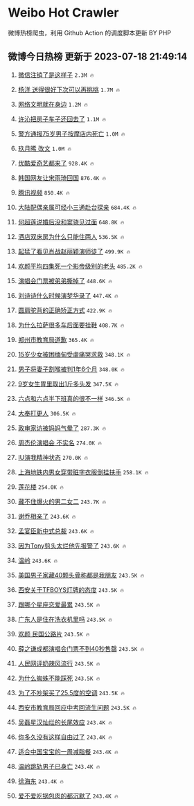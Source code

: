 # Weibo Hot Crawler 



微博热榜爬虫，利用 Github Action 的调度脚本更新 BY PHP 


## 微博今日热榜 更新于 2023-07-18 21:49:14 
1. [微信注销了是这样子](https://s.weibo.com/weibo?q=%23%E5%BE%AE%E4%BF%A1%E6%B3%A8%E9%94%80%E4%BA%86%E6%98%AF%E8%BF%99%E6%A0%B7%E5%AD%90%23&t=31&band_rank=1&Refer=top) `2.3M 🔥` 

1. [杨洋 送得很好下次可以再挑挑](https://s.weibo.com/weibo?q=%E6%9D%A8%E6%B4%8B%20%E9%80%81%E5%BE%97%E5%BE%88%E5%A5%BD%E4%B8%8B%E6%AC%A1%E5%8F%AF%E4%BB%A5%E5%86%8D%E6%8C%91%E6%8C%91&t=31&band_rank=2&Refer=top) `1.7M 🔥` 

1. [网络文明就在身边](https://s.weibo.com/weibo?q=%23%E7%BD%91%E7%BB%9C%E6%96%87%E6%98%8E%E5%B0%B1%E5%9C%A8%E8%BA%AB%E8%BE%B9%23&t=31&band_rank=3&Refer=top) `1.2M 🔥` 

1. [许沁把房子车子还回去了](https://s.weibo.com/weibo?q=%23%E8%AE%B8%E6%B2%81%E6%8A%8A%E6%88%BF%E5%AD%90%E8%BD%A6%E5%AD%90%E8%BF%98%E5%9B%9E%E5%8E%BB%E4%BA%86%23&t=31&band_rank=4&Refer=top) `1.1M 🔥` 

1. [警方通报75岁男子按摩店内死亡](https://s.weibo.com/weibo?q=%23%E8%AD%A6%E6%96%B9%E9%80%9A%E6%8A%A575%E5%B2%81%E7%94%B7%E5%AD%90%E6%8C%89%E6%91%A9%E5%BA%97%E5%86%85%E6%AD%BB%E4%BA%A1%23&t=31&band_rank=5&Refer=top) `1.0M 🔥` 

1. [玖月晞 改文](https://s.weibo.com/weibo?q=%E7%8E%96%E6%9C%88%E6%99%9E%20%E6%94%B9%E6%96%87&t=31&band_rank=6&Refer=top) `1.0M 🔥` 

1. [优酷爱奇艺都来了](https://s.weibo.com/weibo?q=%23%E4%BC%98%E9%85%B7%E7%88%B1%E5%A5%87%E8%89%BA%E9%83%BD%E6%9D%A5%E4%BA%86%23&t=31&band_rank=7&Refer=top) `928.4K 🔥` 

1. [韩国网友让宋雨琦回国](https://s.weibo.com/weibo?q=%23%E9%9F%A9%E5%9B%BD%E7%BD%91%E5%8F%8B%E8%AE%A9%E5%AE%8B%E9%9B%A8%E7%90%A6%E5%9B%9E%E5%9B%BD%23&t=31&band_rank=8&Refer=top) `876.4K 🔥` 

1. [腾讯视频](https://s.weibo.com/weibo?q=%E8%85%BE%E8%AE%AF%E8%A7%86%E9%A2%91&t=31&band_rank=9&Refer=top) `850.4K 🔥` 

1. [大陆配偶亲属可经小三通赴台探亲](https://s.weibo.com/weibo?q=%23%E5%A4%A7%E9%99%86%E9%85%8D%E5%81%B6%E4%BA%B2%E5%B1%9E%E5%8F%AF%E7%BB%8F%E5%B0%8F%E4%B8%89%E9%80%9A%E8%B5%B4%E5%8F%B0%E6%8E%A2%E4%BA%B2%23&t=31&band_rank=10&Refer=top) `684.4K 🔥` 

1. [何超莲说婚后没和窦骁见过面](https://s.weibo.com/weibo?q=%23%E4%BD%95%E8%B6%85%E8%8E%B2%E8%AF%B4%E5%A9%9A%E5%90%8E%E6%B2%A1%E5%92%8C%E7%AA%A6%E9%AA%81%E8%A7%81%E8%BF%87%E9%9D%A2%23&t=31&band_rank=11&Refer=top) `648.8K 🔥` 

1. [酒店双床房为什么只能住两人](https://s.weibo.com/weibo?q=%23%E9%85%92%E5%BA%97%E5%8F%8C%E5%BA%8A%E6%88%BF%E4%B8%BA%E4%BB%80%E4%B9%88%E5%8F%AA%E8%83%BD%E4%BD%8F%E4%B8%A4%E4%BA%BA%23&t=31&band_rank=12&Refer=top) `536.5K 🔥` 

1. [起猛了看见肖战赵丽颖演师徒了](https://s.weibo.com/weibo?q=%23%E8%B5%B7%E7%8C%9B%E4%BA%86%E7%9C%8B%E8%A7%81%E8%82%96%E6%88%98%E8%B5%B5%E4%B8%BD%E9%A2%96%E6%BC%94%E5%B8%88%E5%BE%92%E4%BA%86%23&t=31&band_rank=13&Refer=top) `499.9K 🔥` 

1. [欢颜平均四集死一个影帝级别的老头](https://s.weibo.com/weibo?q=%E6%AC%A2%E9%A2%9C%E5%B9%B3%E5%9D%87%E5%9B%9B%E9%9B%86%E6%AD%BB%E4%B8%80%E4%B8%AA%E5%BD%B1%E5%B8%9D%E7%BA%A7%E5%88%AB%E7%9A%84%E8%80%81%E5%A4%B4&t=31&band_rank=14&Refer=top) `485.2K 🔥` 

1. [演唱会门票被弟弟撕掉了](https://s.weibo.com/weibo?q=%23%E6%BC%94%E5%94%B1%E4%BC%9A%E9%97%A8%E7%A5%A8%E8%A2%AB%E5%BC%9F%E5%BC%9F%E6%92%95%E6%8E%89%E4%BA%86%23&t=31&band_rank=15&Refer=top) `448.6K 🔥` 

1. [刘诗诗什么时候演梦华录了](https://s.weibo.com/weibo?q=%23%E5%88%98%E8%AF%97%E8%AF%97%E4%BB%80%E4%B9%88%E6%97%B6%E5%80%99%E6%BC%94%E6%A2%A6%E5%8D%8E%E5%BD%95%E4%BA%86%23&t=31&band_rank=16&Refer=top) `447.4K 🔥` 

1. [圆肩驼背的正确矫正方式](https://s.weibo.com/weibo?q=%E5%9C%86%E8%82%A9%E9%A9%BC%E8%83%8C%E7%9A%84%E6%AD%A3%E7%A1%AE%E7%9F%AB%E6%AD%A3%E6%96%B9%E5%BC%8F&t=31&band_rank=17&Refer=top) `422.9K 🔥` 

1. [为什么拉萨很多车后面要挂鞋](https://s.weibo.com/weibo?q=%23%E4%B8%BA%E4%BB%80%E4%B9%88%E6%8B%89%E8%90%A8%E5%BE%88%E5%A4%9A%E8%BD%A6%E5%90%8E%E9%9D%A2%E8%A6%81%E6%8C%82%E9%9E%8B%23&t=31&band_rank=18&Refer=top) `408.7K 🔥` 

1. [郑州市教育局道歉](https://s.weibo.com/weibo?q=%23%E9%83%91%E5%B7%9E%E5%B8%82%E6%95%99%E8%82%B2%E5%B1%80%E9%81%93%E6%AD%89%23&t=31&band_rank=19&Refer=top) `365.4K 🔥` 

1. [15岁少女被困缅甸受虐痛哭求救](https://s.weibo.com/weibo?q=%2315%E5%B2%81%E5%B0%91%E5%A5%B3%E8%A2%AB%E5%9B%B0%E7%BC%85%E7%94%B8%E5%8F%97%E8%99%90%E7%97%9B%E5%93%AD%E6%B1%82%E6%95%91%23&t=31&band_rank=20&Refer=top) `348.1K 🔥` 

1. [男子将妻子割喉被判1年6个月](https://s.weibo.com/weibo?q=%23%E7%94%B7%E5%AD%90%E5%B0%86%E5%A6%BB%E5%AD%90%E5%89%B2%E5%96%89%E8%A2%AB%E5%88%A41%E5%B9%B46%E4%B8%AA%E6%9C%88%23&t=31&band_rank=21&Refer=top) `348.0K 🔥` 

1. [9岁女生胃里取出1斤多头发](https://s.weibo.com/weibo?q=%239%E5%B2%81%E5%A5%B3%E7%94%9F%E8%83%83%E9%87%8C%E5%8F%96%E5%87%BA1%E6%96%A4%E5%A4%9A%E5%A4%B4%E5%8F%91%23&t=31&band_rank=22&Refer=top) `347.5K 🔥` 

1. [六点和六点半下班真的很不一样](https://s.weibo.com/weibo?q=%23%E5%85%AD%E7%82%B9%E5%92%8C%E5%85%AD%E7%82%B9%E5%8D%8A%E4%B8%8B%E7%8F%AD%E7%9C%9F%E7%9A%84%E5%BE%88%E4%B8%8D%E4%B8%80%E6%A0%B7%23&t=31&band_rank=23&Refer=top) `346.5K 🔥` 

1. [大奉打更人](https://s.weibo.com/weibo?q=%E5%A4%A7%E5%A5%89%E6%89%93%E6%9B%B4%E4%BA%BA&t=31&band_rank=24&Refer=top) `306.5K 🔥` 

1. [政审家访被妈妈气晕了](https://s.weibo.com/weibo?q=%23%E6%94%BF%E5%AE%A1%E5%AE%B6%E8%AE%BF%E8%A2%AB%E5%A6%88%E5%A6%88%E6%B0%94%E6%99%95%E4%BA%86%23&t=31&band_rank=25&Refer=top) `287.3K 🔥` 

1. [周杰伦演唱会 不实名](https://s.weibo.com/weibo?q=%E5%91%A8%E6%9D%B0%E4%BC%A6%E6%BC%94%E5%94%B1%E4%BC%9A%20%E4%B8%8D%E5%AE%9E%E5%90%8D&t=31&band_rank=26&Refer=top) `274.0K 🔥` 

1. [IU演我精神状态](https://s.weibo.com/weibo?q=IU%E6%BC%94%E6%88%91%E7%B2%BE%E7%A5%9E%E7%8A%B6%E6%80%81&t=31&band_rank=27&Refer=top) `270.0K 🔥` 

1. [上海地铁内男女穿带脏字衣服倒挂扶手](https://s.weibo.com/weibo?q=%23%E4%B8%8A%E6%B5%B7%E5%9C%B0%E9%93%81%E5%86%85%E7%94%B7%E5%A5%B3%E7%A9%BF%E5%B8%A6%E8%84%8F%E5%AD%97%E8%A1%A3%E6%9C%8D%E5%80%92%E6%8C%82%E6%89%B6%E6%89%8B%23&t=31&band_rank=28&Refer=top) `258.1K 🔥` 

1. [莲花楼](https://s.weibo.com/weibo?q=%E8%8E%B2%E8%8A%B1%E6%A5%BC&t=31&band_rank=29&Refer=top) `254.0K 🔥` 

1. [藏不住爆火的男二女二](https://s.weibo.com/weibo?q=%23%E8%97%8F%E4%B8%8D%E4%BD%8F%E7%88%86%E7%81%AB%E7%9A%84%E7%94%B7%E4%BA%8C%E5%A5%B3%E4%BA%8C%23&t=31&band_rank=30&Refer=top) `243.7K 🔥` 

1. [谢乔相亲了](https://s.weibo.com/weibo?q=%23%E8%B0%A2%E4%B9%94%E7%9B%B8%E4%BA%B2%E4%BA%86%23&t=31&band_rank=31&Refer=top) `243.6K 🔥` 

1. [孟宴臣新中式总裁](https://s.weibo.com/weibo?q=%23%E5%AD%9F%E5%AE%B4%E8%87%A3%E6%96%B0%E4%B8%AD%E5%BC%8F%E6%80%BB%E8%A3%81%23&t=31&band_rank=32&Refer=top) `243.6K 🔥` 

1. [因为Tony剪头太烂他先报警了](https://s.weibo.com/weibo?q=%23%E5%9B%A0%E4%B8%BATony%E5%89%AA%E5%A4%B4%E5%A4%AA%E7%83%82%E4%BB%96%E5%85%88%E6%8A%A5%E8%AD%A6%E4%BA%86%23&t=31&band_rank=33&Refer=top) `243.6K 🔥` 

1. [温岭](https://s.weibo.com/weibo?q=%E6%B8%A9%E5%B2%AD&t=31&band_rank=34&Refer=top) `243.6K 🔥` 

1. [美国男子家藏40颗头骨称都是我朋友](https://s.weibo.com/weibo?q=%23%E7%BE%8E%E5%9B%BD%E7%94%B7%E5%AD%90%E5%AE%B6%E8%97%8F40%E9%A2%97%E5%A4%B4%E9%AA%A8%E7%A7%B0%E9%83%BD%E6%98%AF%E6%88%91%E6%9C%8B%E5%8F%8B%23&t=31&band_rank=35&Refer=top) `243.5K 🔥` 

1. [西安关于TFBOYS灯牌的态度](https://s.weibo.com/weibo?q=%23%E8%A5%BF%E5%AE%89%E5%85%B3%E4%BA%8ETFBOYS%E7%81%AF%E7%89%8C%E7%9A%84%E6%80%81%E5%BA%A6%23&t=31&band_rank=36&Refer=top) `243.5K 🔥` 

1. [跟哪个星座恋爱最累](https://s.weibo.com/weibo?q=%23%E8%B7%9F%E5%93%AA%E4%B8%AA%E6%98%9F%E5%BA%A7%E6%81%8B%E7%88%B1%E6%9C%80%E7%B4%AF%23&t=31&band_rank=37&Refer=top) `243.5K 🔥` 

1. [广东人是住在洗衣机里吗](https://s.weibo.com/weibo?q=%23%E5%B9%BF%E4%B8%9C%E4%BA%BA%E6%98%AF%E4%BD%8F%E5%9C%A8%E6%B4%97%E8%A1%A3%E6%9C%BA%E9%87%8C%E5%90%97%23&t=31&band_rank=38&Refer=top) `243.5K 🔥` 

1. [欢颜 民国公路片](https://s.weibo.com/weibo?q=%E6%AC%A2%E9%A2%9C%20%E6%B0%91%E5%9B%BD%E5%85%AC%E8%B7%AF%E7%89%87&t=31&band_rank=39&Refer=top) `243.5K 🔥` 

1. [薛之谦成都演唱会门票不到40秒售罄](https://s.weibo.com/weibo?q=%23%E8%96%9B%E4%B9%8B%E8%B0%A6%E6%88%90%E9%83%BD%E6%BC%94%E5%94%B1%E4%BC%9A%E9%97%A8%E7%A5%A8%E4%B8%8D%E5%88%B040%E7%A7%92%E5%94%AE%E7%BD%84%23&t=31&band_rank=40&Refer=top) `243.5K 🔥` 

1. [人民网评奶辣风流行](https://s.weibo.com/weibo?q=%23%E4%BA%BA%E6%B0%91%E7%BD%91%E8%AF%84%E5%A5%B6%E8%BE%A3%E9%A3%8E%E6%B5%81%E8%A1%8C%23&t=31&band_rank=41&Refer=top) `243.5K 🔥` 

1. [为什么蜘蛛不能踩死](https://s.weibo.com/weibo?q=%23%E4%B8%BA%E4%BB%80%E4%B9%88%E8%9C%98%E8%9B%9B%E4%B8%8D%E8%83%BD%E8%B8%A9%E6%AD%BB%23&t=31&band_rank=42&Refer=top) `243.5K 🔥` 

1. [为了不吵架买了25.5度的空调](https://s.weibo.com/weibo?q=%23%E4%B8%BA%E4%BA%86%E4%B8%8D%E5%90%B5%E6%9E%B6%E4%B9%B0%E4%BA%8625.5%E5%BA%A6%E7%9A%84%E7%A9%BA%E8%B0%83%23&t=31&band_rank=43&Refer=top) `243.5K 🔥` 

1. [西安市教育局回应中考回流生问题](https://s.weibo.com/weibo?q=%23%E8%A5%BF%E5%AE%89%E5%B8%82%E6%95%99%E8%82%B2%E5%B1%80%E5%9B%9E%E5%BA%94%E4%B8%AD%E8%80%83%E5%9B%9E%E6%B5%81%E7%94%9F%E9%97%AE%E9%A2%98%23&t=31&band_rank=44&Refer=top) `243.5K 🔥` 

1. [吴磊星汉灿烂的长尾效应](https://s.weibo.com/weibo?q=%23%E5%90%B4%E7%A3%8A%E6%98%9F%E6%B1%89%E7%81%BF%E7%83%82%E7%9A%84%E9%95%BF%E5%B0%BE%E6%95%88%E5%BA%94%23&t=31&band_rank=45&Refer=top) `243.4K 🔥` 

1. [你多久没有这样自由过了](https://s.weibo.com/weibo?q=%E4%BD%A0%E5%A4%9A%E4%B9%85%E6%B2%A1%E6%9C%89%E8%BF%99%E6%A0%B7%E8%87%AA%E7%94%B1%E8%BF%87%E4%BA%86&t=31&band_rank=46&Refer=top) `243.4K 🔥` 

1. [适合中国宝宝的一周减脂餐](https://s.weibo.com/weibo?q=%E9%80%82%E5%90%88%E4%B8%AD%E5%9B%BD%E5%AE%9D%E5%AE%9D%E7%9A%84%E4%B8%80%E5%91%A8%E5%87%8F%E8%84%82%E9%A4%90&t=31&band_rank=47&Refer=top) `243.4K 🔥` 

1. [温岭跳轨男子已身亡](https://s.weibo.com/weibo?q=%23%E6%B8%A9%E5%B2%AD%E8%B7%B3%E8%BD%A8%E7%94%B7%E5%AD%90%E5%B7%B2%E8%BA%AB%E4%BA%A1%23&t=31&band_rank=48&Refer=top) `243.4K 🔥` 

1. [徐海东](https://s.weibo.com/weibo?q=%E5%BE%90%E6%B5%B7%E4%B8%9C&t=31&band_rank=49&Refer=top) `243.4K 🔥` 

1. [爱不爱吃锅包肉的都沉默了](https://s.weibo.com/weibo?q=%23%E7%88%B1%E4%B8%8D%E7%88%B1%E5%90%83%E9%94%85%E5%8C%85%E8%82%89%E7%9A%84%E9%83%BD%E6%B2%89%E9%BB%98%E4%BA%86%23&t=31&band_rank=50&Refer=top) `243.4K 🔥` 


